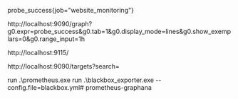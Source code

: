 probe_success{job="website_monitoring"}

http://localhost:9090/graph?g0.expr=probe_success&g0.tab=1&g0.display_mode=lines&g0.show_exemplars=0&g0.range_input=1h

http://localhost:9115/

http://localhost:9090/targets?search=

run .\prometheus.exe
run .\blackbox_exporter.exe --config.file=blackbox.yml#   p r o m e t h e u s - g r a p h a n a  
 